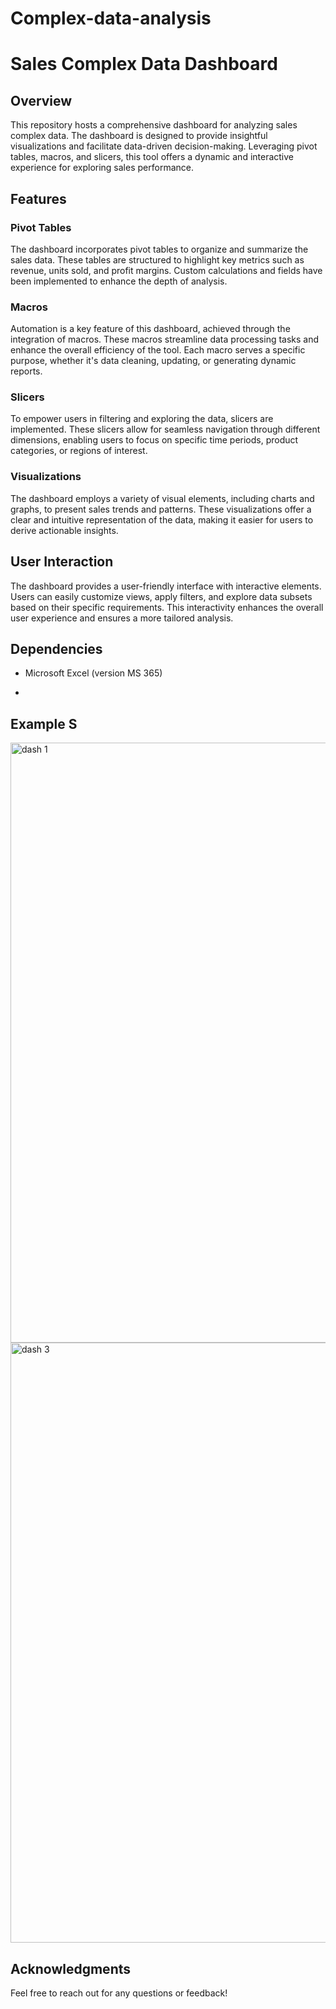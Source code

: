 # Complex-data-analysis

# Sales Complex Data Dashboard

## Overview

This repository hosts a comprehensive dashboard for analyzing sales complex data. The dashboard is designed to provide insightful visualizations and facilitate data-driven decision-making. Leveraging pivot tables, macros, and slicers, this tool offers a dynamic and interactive experience for exploring sales performance.

## Features

### Pivot Tables

The dashboard incorporates pivot tables to organize and summarize the sales data. These tables are structured to highlight key metrics such as revenue, units sold, and profit margins. Custom calculations and fields have been implemented to enhance the depth of analysis.

### Macros

Automation is a key feature of this dashboard, achieved through the integration of macros. These macros streamline data processing tasks and enhance the overall efficiency of the tool. Each macro serves a specific purpose, whether it's data cleaning, updating, or generating dynamic reports.

### Slicers

To empower users in filtering and exploring the data, slicers are implemented. These slicers allow for seamless navigation through different dimensions, enabling users to focus on specific time periods, product categories, or regions of interest.

### Visualizations

The dashboard employs a variety of visual elements, including charts and graphs, to present sales trends and patterns. These visualizations offer a clear and intuitive representation of the data, making it easier for users to derive actionable insights.

## User Interaction

The dashboard provides a user-friendly interface with interactive elements. Users can easily customize views, apply filters, and explore data subsets based on their specific requirements. This interactivity enhances the overall user experience and ensures a more tailored analysis.



## Dependencies

- Microsoft Excel (version MS 365)

- 
## Example S

<img width="960" alt="dash 1" src="https://github.com/suryatejaperla/Complex-data-analysis/assets/137073606/0f364b10-4cdd-404c-a2be-ddcf953dae67">

<img width="960" alt="dash 3" src="https://github.com/suryatejaperla/Complex-data-analysis/assets/137073606/79427293-a010-417a-aca8-438f4d3446fe">

## Acknowledgments


Feel free to reach out for any questions or feedback!
